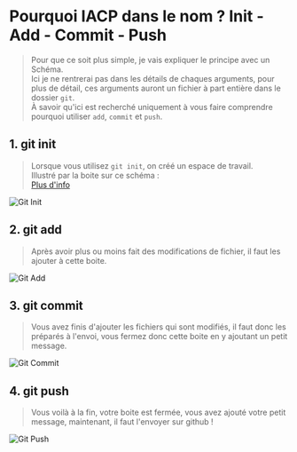 # Pourquoi IACP dans le nom ? Init - Add - Commit - Push

> Pour que ce soit plus simple, je vais expliquer le principe avec un Schéma.<br>
> Ici je ne rentrerai pas dans les détails de chaques arguments, pour plus de détail, ces arguments auront un fichier à part entière dans le dossier `git`.<br>
> À savoir qu'ici est recherché uniquement à vous faire comprendre pourquoi utiliser `add`, `commit` et `push`.

## 1. git init

> Lorsque vous utilisez `git init`, on créé un espace de travail.<br>Illustré par la boite sur ce schéma :<br>[Plus d'info](https://github.com/KevinDurand974/formation-tips/blob/master/tips/git/Init.md#git-init)

![Git Init](https://imgur.com/VDnhndO.png)

## 2. git add

> Après avoir plus ou moins fait des modifications de fichier, il faut les ajouter à cette boite.

![Git Add](https://imgur.com/5IWWzIP.png)

## 3. git commit

> Vous avez finis d'ajouter les fichiers qui sont modifiés, il faut donc les préparés à l'envoi, vous fermez donc cette boite en y ajoutant un petit message.

![Git Commit](https://imgur.com/gvVxeA1.png)

## 4. git push

> Vous voilà à la fin, votre boite est fermée, vous avez ajouté votre petit message, maintenant, il faut l'envoyer sur github !

![Git Push](https://imgur.com/Tn1IHEs.png)
